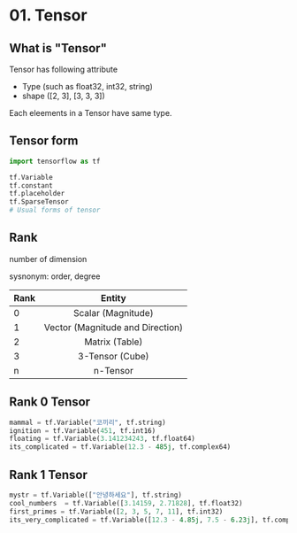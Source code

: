 # 01. Tensor

## What is "Tensor"

Tensor has following attribute
- Type (such as float32, int32, string)
- shape ([2, 3], [3, 3, 3])

Each eleements in a Tensor have same type.


## Tensor form
``` python
import tensorflow as tf

tf.Variable
tf.constant
tf.placeholder
tf.SparseTensor
# Usual forms of tensor
```
## Rank

number of dimension

sysnonym: order, degree
 
|Rank|Entity|
|--|:---:|
|0|Scalar (Magnitude)|
|1|Vector (Magnitude and Direction)|
|2|Matrix (Table)|
|3|3-Tensor (Cube)|
|n|n-Tensor|

## Rank 0 Tensor

``` python
mammal = tf.Variable("코끼리", tf.string)
ignition = tf.Variable(451, tf.int16)
floating = tf.Variable(3.141234243, tf.float64)
its_complicated = tf.Variable(12.3 - 485j, tf.complex64)
```

## Rank 1 Tensor

``` python
mystr = tf.Variable(["안녕하세요"], tf.string)
cool_numbers  = tf.Variable([3.14159, 2.71828], tf.float32)
first_primes = tf.Variable([2, 3, 5, 7, 11], tf.int32)
its_very_complicated = tf.Variable([12.3 - 4.85j, 7.5 - 6.23j], tf.complex64)
```